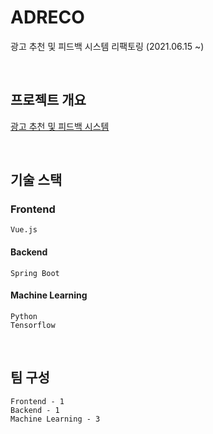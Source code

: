 # ADRECO
광고 추천 및 피드백 시스템 리팩토링  (2021.06.15 ~) 

<br>

## 프로젝트 개요
[광고 추천 및 피드백 시스템](https://github.com/heung27/AD_RnP/blob/main/%EA%B4%91%EA%B3%A0%20%EC%B6%94%EC%B2%9C%20%EB%B0%8F%20%ED%94%BC%EB%93%9C%EB%B0%B1%20%EC%8B%9C%EC%8A%A4%ED%85%9C.pdf)

<br> 

## 기술 스택
### Frontend
    Vue.js

#### Backend
    Spring Boot

#### Machine Learning
    Python
    Tensorflow

<br>

## 팀 구성
    Frontend - 1
    Backend - 1
    Machine Learning - 3
    
<br>

